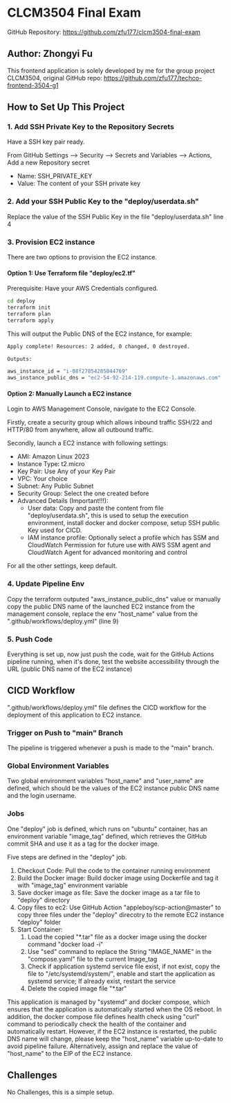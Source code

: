 # CLCM3504 Final Exam
GitHub Repository: https://github.com/zfu177/clcm3504-final-exam
## Author: Zhongyi Fu
This frontend application is solely developed by me for the group project CLCM3504, original GitHub repo: https://github.com/zfu177/techco-frontend-3504-g1

## How to Set Up This Project
### 1. Add SSH Private Key to the Repository Secrets
Have a SSH key pair ready.

From GitHub Settings --> Security --> Secrets and Variables --> Actions, Add a new Repository secret
* Name: SSH_PRIVATE_KEY
* Value: The content of your SSH private key

### 2. Add your SSH Public Key to the "deploy/userdata.sh"
Replace the value of the SSH Public Key in the file "deploy/userdata.sh" line 4

### 3. Provision EC2 instance
There are two options to provision the EC2 instance.
#### Option 1: Use Terraform file "deploy/ec2.tf" 
Prerequisite: Have your AWS Credentials configured.
```bash
cd deploy
terraform init
terraform plan
terraform apply
```
This will output the Public DNS of the EC2 instance, for example:
```bash
Apply complete! Resources: 2 added, 0 changed, 0 destroyed.

Outputs:

aws_instance_id = "i-08f27854285044769"
aws_instance_public_dns = "ec2-54-92-214-119.compute-1.amazonaws.com"
```

#### Option 2: Manually Launch a EC2 instance
Login to AWS Management Console, navigate to the EC2 Console.

Firstly, create a security group which allows inbound traffic SSH/22 and HTTP/80 from anywhere, allow all outbound traffic.

Secondly, launch a EC2 instance with following settings:
* AMI: Amazon Linux 2023
* Instance Type: t2.micro
* Key Pair: Use Any of your Key Pair
* VPC: Your choice
* Subnet: Any Public Subnet
* Security Group: Select the one created before
* Advanced Details (Important!!!):
  * User data: Copy and paste the content from file "deploy/userdata.sh", this is used to setup the execution environment, install docker and docker compose, setup SSH public Key used for CICD.
  * IAM instance profile: Optionally select a profile which has SSM and CloudWatch Permission for future use with AWS SSM agent and CloudWatch Agent for advanced monitoring and control

For all the other settings, keep default.

### 4. Update Pipeline Env
Copy the terraform outputed "aws_instance_public_dns" value or manually copy the public DNS name of the launched EC2 instance from the management console, replace the env "host_name" value from the ".github/workflows/deploy.yml" (line 9)

### 5. Push Code
Everything is set up, now just push the code, wait for the GitHub Actions pipeline running, when it's done, test the website accessibility through the URL (public DNS name of the EC2 instance)

## CICD Workflow
".github/workflows/deploy.yml" file defines the CICD workflow for the deployment of this application to EC2 instance.

### Trigger on Push to "main" Branch
The pipeline is triggered whenever a push is made to the "main" branch.


### Global Environment Variables
Two global environment variables "host_name" and "user_name" are defined, which should be the values of the EC2 instance public DNS name and the login username.

### Jobs
One "deploy" job is defined, which runs on "ubuntu" container, has an environment variable "image_tag" defined, which retrieves the GitHub commit SHA and use it as a tag for the docker image.

Five steps are defined in the "deploy" job.
1. Checkout Code: Pull the code to the container running environment
2. Build the Docker image: Build docker image using Dockerfile and tag it with "image_tag" environment variable
3. Save docker image as file: Save the docker image as a tar file to "deploy" directory
4. Copy files to ec2: Use GitHub Action "appleboy/scp-action@master" to copy three files under the "deploy" direcotry to the remote EC2 instance "deploy" folder
5. Start Container: 
   1. Load the copied "*.tar" file as a docker image using the docker command "docker load -i"
   2. Use "sed" command to replace the String "IMAGE_NAME" in the "compose.yaml" file to the current Image_tag
   3. Check if application systemd service file exist, if not exist, copy the file to "/etc/systemd/system/", enable and start the application as systemd service; If already exist, restart the service
   4. Delete the copied image file "*.tar"


This application is managed by "systemd" and docker compose, which ensures that the application is automatically started when the OS reboot. In addition, the docker compose file defines health check using "curl" command to periodically check the health of the container and automatically restart. However, if the EC2 instance is restarted, the public DNS name will change, please keep the "host_name" variable up-to-date to avoid pipeline failure. Alternatively, assign and replace the value of "host_name" to the EIP of the EC2 instance.

## Challenges
No Challenges, this is a simple setup.
